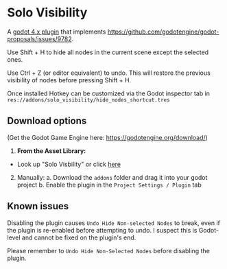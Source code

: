# Solo Visibility
A [godot 4.x plugin](https://godotengine.org/asset-library/asset/3000) that implements https://github.com/godotengine/godot-proposals/issues/9782.

Use Shift + H to hide all nodes in the current scene except the selected ones.

Use Ctrl + Z (or editor equivalent) to undo. This will restore the previous visibility of nodes before pressing Shift + H.

Once installed Hotkey can be customized via the Godot inspector tab in `res://addons/solo_visibility/hide_nodes_shortcut.tres`

## Download options
(Get the Godot Game Engine here: https://godotengine.org/download/)

1) **From the Asset Library:**
- Look up "Solo Visbility" or click [here](https://godotengine.org/asset-library/asset/3000)

2) Manually:
a. Download the `addons` folder and drag it into your godot project
b. Enable the plugin in the `Project Settings / Plugin` tab

## Known issues
Disabling the plugin causes `Undo Hide Non-selected Nodes` to break, even if the plugin is re-enabled before attempting to undo. I suspect this is Godot-level and cannot be fixed on the plugin's end.

Please remember to `Undo Hide Non-Selected Nodes` before disabling the plugin.
